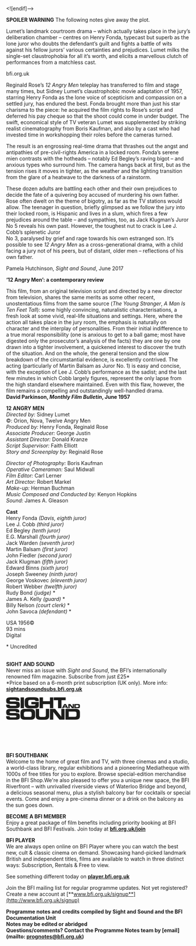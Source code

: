 

<![endif]-->

**SPOILER WARNING** The following notes give away the plot.

Lumet’s landmark courtroom drama – which actually takes place in the jury’s deliberation chamber – centres on Henry Fonda, typecast but superb as the lone juror who doubts the defendant’s guilt and fights a battle of wits against his fellow jurors’ various certainties and prejudices. Lumet milks the single-set claustrophobia for all it’s worth, and elicits a marvellous clutch of performances from a matchless cast.

bfi.org.uk

Reginald Rose’s _12 Angry Men_ teleplay has transferred to film and stage many times, but Sidney Lumet’s claustrophobic movie adaptation of 1957, starring Henry Fonda as the lone voice of scepticism and compassion on a settled jury, has endured the best. Fonda brought more than just his star charisma to the piece: he acquired the film rights to Rose’s script and deferred his pay cheque so that the shoot could come in under budget. The swift, economical style of TV veteran Lumet was supplemented by striking realist cinematography from Boris Kaufman, and also by a cast who had invested time in workshopping their roles before the cameras turned.

The result is an engrossing real-time drama that thrashes out the angst and antipathies of pre-civil-rights America in a locked room. Fonda’s serene mien contrasts with the hotheads – notably Ed Begley’s raving bigot – and anxious types who surround him. The camera hangs back at first, but as the tension rises it moves in tighter, as the weather and the lighting transition from the glare of a heatwave to the darkness of a rainstorm.

These dozen adults are battling each other and their own prejudices to decide the fate of a quivering boy accused of murdering his own father. Rose often dwelt on the theme of bigotry, as far as the TV stations would allow. The teenager in question, briefly glimpsed as we follow the jury into their locked room, is Hispanic and lives in a slum, which fires a few prejudices around the table – and sympathies, too, as Jack Klugman’s Juror No 5 reveals his own past. However, the toughest nut to crack is Lee J. Cobb’s splenetic Juror  
No 3, paralysed by grief and rage towards his own estranged son. It’s possible to see _12 Angry Men_ as a cross-generational drama, with a child facing a jury not of his peers, but of distant, older men – reflections of his own father.

Pamela Hutchinson, _Sight and Sound_, June 2017

**‘12 Angry Men’: a contemporary review**

This film, from an original television script and directed by a new director from television, shares the same merits as some other recent, unostentatious films from the same source (_The Young Stranger_, _A Man Is Ten Feet Tall_): some highly convincing, naturalistic characterisations, a fresh look at some vivid, real-life situations and settings. Here, where the action all takes place in the jury room, the emphasis is naturally on character and the interplay of personalities. From their initial indifference to a true moral responsibility (one is anxious to get to a ball game; most have digested only the prosecutor’s analysis of the facts) they are one by one drawn into a tighter involvement, a quickened interest to discover the truth of the situation. And on the whole, the general tension and the slow breakdown of the circumstantial evidence, is excellently contrived. The acting (particularly of Martin Balsam as Juror No. 1) is easy and concise, with the exception of Lee J. Cobb’s performance as the sadist; and the last few minutes in which Cobb largely figures, represent the only lapse from the high standard elsewhere maintained. Even with this flaw, however, the film remains a compelling and outstandingly well-handled drama.  
**David Parkinson, _Monthly Film Bulletin_, June 1957**
<br>

**12 ANGRY MEN**  
_Directed by:_ Sidney Lumet  
©: Orion, Nova, Twelve Angry Men  
_Produced by:_ Henry Fonda, Reginald Rose  
_Associate Producer:_ George Justin  
_Assistant Director:_ Donald Kranze  
_Script Supervisor:_ Faith Elliott  
_Story and Screenplay by:_ Reginald Rose

_Director of Photography:_ Boris Kaufman  
_Operative Cameraman:_ Saul Midwall  
_Film Editor:_ Carl Lerner  
_Art Director:_ Robert Markel  
_Make-up:_ Herman Buchman  
_Music Composed and Conducted by:_ Kenyon Hopkins  
_Sound:_ James A. Gleason  

**Cast**  
Henry Fonda _(Davis, eighth juror)_  
Lee J. Cobb _(third juror)_  
Ed Begley _(tenth juror)_  
E.G. Marshall _(fourth juror)_  
Jack Warden _(seventh juror)_  
Martin Balsam _(first juror)_  
John Fiedler _(second juror)_  
Jack Klugman _(fifth juror)_  
Edward Binns _(sixth juror)_  
Joseph Sweeney _(ninth juror)_  
George Voskovec _(eleventh juror)_  
Robert Webber _(twelfth juror)_  
Rudy Bond _(judge)_ *  
James A. Kelly _(guard)_ *  
Billy Nelson _(court clerk)_ *  
John Savoca _(defendant)_ *  

USA 1956©  
93 mins  
Digital  

\* Uncredited  
<br>

**SIGHT AND SOUND**<br>
Never miss an issue with _Sight and Sound_, the BFI’s internationally renowned film magazine. Subscribe from just £25*<br>
*Price based on a 6-month print subscription (UK only). More info: [**sightandsoundsubs.bfi.org.uk**](https://sightandsoundsubs.bfi.org.uk/subscribe)

<img style="float: left;" src="/img/sight-and-sound.jpg" width="40%" height="40%"><br><br><br><br><br><br><br><br>

**BFI SOUTHBANK**  
Welcome to the home of great film and TV, with three cinemas and a studio, a world-class library, regular exhibitions and a pioneering Mediatheque with 1000s of free titles for you to explore. Browse special-edition merchandise in the BFI Shop.We&#39;re also pleased to offer you a unique new space, the BFI Riverfront – with unrivalled riverside views of Waterloo Bridge and beyond, a delicious seasonal menu, plus a stylish balcony bar for cocktails or special events. Come and enjoy a pre-cinema dinner or a drink on the balcony as the sun goes down.  

**BECOME A BFI MEMBER**  
Enjoy a great package of film benefits including priority booking at BFI Southbank and BFI Festivals. Join today at [**bfi.org.uk/join**](http://www.bfi.org.uk/join)  

**BFI PLAYER**  
 We are always open online on BFI Player where you can watch the best new, cult &amp; classic cinema on demand. Showcasing hand-picked landmark British and independent titles, films are available to watch in three distinct ways: Subscription, Rentals &amp; Free to view.  

See something different today on [**player.bfi.org.uk**](https://player.bfi.org.uk)  

Join the BFI mailing list for regular programme updates. Not yet registered? Create a new account at [**www.bfi.org.uk/signup**](http://www.bfi.org.uk/signup)

**Programme notes and credits compiled by Sight and Sound and the BFI Documentation Unit  
Notes may be edited or abridged  
Questions/comments? Contact the Programme Notes team by [email](mailto: prognotes@bfi.org.uk)**  
<!--stackedit_data:
eyJoaXN0b3J5IjpbMTIwMzQ4OTY3Nl19
-->